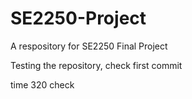 # SE2250-Project
A respository for SE2250 Final Project 

Testing the repository, check first commit 

time 320 check
